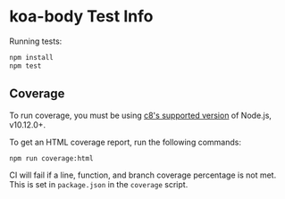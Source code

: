 # koa-body Test Info

Running tests:
```sh
npm install
npm test
```

## Coverage
To run coverage, you must be using [c8's supported version](https://github.com/bcoe/c8#supported-nodejs-versions) of Node.js, v10.12.0+.

To get an HTML coverage report, run the following commands:
```sh
npm run coverage:html
```

CI will fail if a line, function, and branch coverage percentage is not met. This is set in `package.json` in the `coverage` script.
